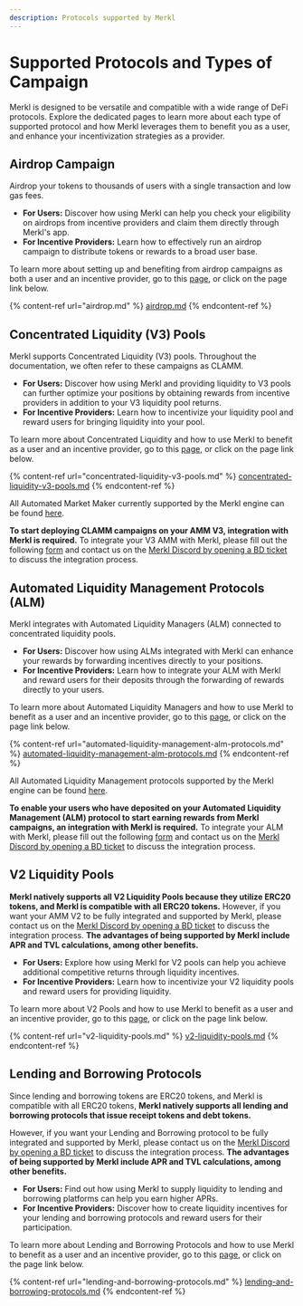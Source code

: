 ```yaml
---
description: Protocols supported by Merkl
---
```


# Supported Protocols and Types of Campaign

Merkl is designed to be versatile and compatible with a wide range of DeFi protocols. Explore the dedicated pages to learn more about each type of supported protocol and how Merkl leverages them to benefit you as a user, and enhance your incentivization strategies as a provider.

## Airdrop Campaign

Airdrop your tokens to thousands of users with a single transaction and low gas fees.

* **For Users:** Discover how using Merkl can help you check your eligibility on airdrops from incentive providers and claim them directly through Merkl's app.
* **For Incentive Providers:** Learn how to effectively run an airdrop campaign to distribute tokens or rewards to a broad user base.

To learn more about setting up and benefiting from airdrop campaigns as both a user and an incentive provider, go to this [page](airdrop.md), or click on the page link below.

{% content-ref url="airdrop.md" %}
[airdrop.md](airdrop.md)
{% endcontent-ref %}

## Concentrated Liquidity (V3) Pools

Merkl supports Concentrated Liquidity (V3) pools. Throughout the documentation, we often refer to these campaigns as CLAMM.

* **For Users:** Discover how using Merkl and providing liquidity to V3 pools can further optimize your positions by obtaining rewards from incentive providers in addition to your V3 liquidity pool returns.
* **For Incentive Providers:** Learn how to incentivize your liquidity pool and reward users for bringing liquidity into your pool.

To learn more about Concentrated Liquidity and how to use Merkl to benefit as a user and an incentive provider, go to this [page](concentrated-liquidity-v3-pools.md), or click on the page link below.

{% content-ref url="concentrated-liquidity-v3-pools.md" %}
[concentrated-liquidity-v3-pools.md](concentrated-liquidity-v3-pools.md)
{% endcontent-ref %}

All Automated Market Maker currently supported by the Merkl engine can be found [here](https://app.merkl.xyz/integrations).

**To start deploying CLAMM campaigns on your AMM V3, integration with Merkl is required.** To integrate your V3 AMM with Merkl, please fill out the following [form](https://tally.so/r/3XJODP) and contact us on the [Merkl Discord by opening a BD ticket](https://www.google.com/url?q=https://discord.gg/jnYfrGxDbe\&sa=D\&source=docs\&ust=1714726869927696\&usg=AOvVaw1loOKjqz9IGEdpNjWsvrmD) to discuss the integration process.

## Automated Liquidity Management Protocols (ALM)

Merkl integrates with Automated Liquidity Managers (ALM) connected to concentrated liquidity pools.

* **For Users:** Discover how using ALMs integrated with Merkl can enhance your rewards by forwarding incentives directly to your positions.
* **For Incentive Providers:** Learn how to integrate your ALM with Merkl and reward users for their deposits through the forwarding of rewards directly to your users.

To learn more about Automated Liquidity Managers and how to use Merkl to benefit as a user and an incentive provider, go to this [page](automated-liquidity-management-alm-protocols.md), or click on the page link below.

{% content-ref url="automated-liquidity-management-alm-protocols.md" %}
[automated-liquidity-management-alm-protocols.md](automated-liquidity-management-alm-protocols.md)
{% endcontent-ref %}

All Automated Liquidity Management protocols supported by the Merkl engine can be found [here](https://app.merkl.xyz/integrations).

**To enable your users who have deposited on your Automated Liquidity Management (ALM) protocol to start earning rewards from Merkl campaigns, an integration with Merkl is required.** To integrate your ALM with Merkl, please fill out the following [form](https://tally.so/r/w4JYLr) and contact us on the [Merkl Discord by opening a BD ticket](https://www.google.com/url?q=https://discord.gg/jnYfrGxDbe\&sa=D\&source=docs\&ust=1714726869927696\&usg=AOvVaw1loOKjqz9IGEdpNjWsvrmD) to discuss the integration process.

## V2 Liquidity Pools

**Merkl natively supports all V2 Liquidity Pools because they utilize ERC20 tokens, and Merkl is compatible with all ERC20 tokens.** However, if you want your AMM V2 to be fully integrated and supported by Merkl, please contact us on the [Merkl Discord by opening a BD ticket](https://www.google.com/url?q=https://discord.gg/jnYfrGxDbe\&sa=D\&source=docs\&ust=1714726869927696\&usg=AOvVaw1loOKjqz9IGEdpNjWsvrmD) to discuss the integration process. **The advantages of being supported by Merkl include APR and TVL calculations, among other benefits.**

* **For Users:** Explore how using Merkl for V2 pools can help you achieve additional competitive returns through liquidity incentives.
* **For Incentive Providers:** Learn how to incentivize your V2 liquidity pools and reward users for providing liquidity.

To learn more about V2 Pools and how to use Merkl to benefit as a user and an incentive provider, go to this [page](v2-liquidity-pools.md), or click on the page link below.

{% content-ref url="v2-liquidity-pools.md" %}
[v2-liquidity-pools.md](v2-liquidity-pools.md)
{% endcontent-ref %}

## Lending and Borrowing Protocols

Since lending and borrowing tokens are ERC20 tokens, and Merkl is compatible with all ERC20 tokens, **Merkl natively supports all lending and borrowing protocols that issue receipt tokens and debt tokens.**

However, if you want your Lending and Borrowing protocol to be fully integrated and supported by Merkl, please contact us on the [Merkl Discord by opening a BD ticket](https://www.google.com/url?q=https://discord.gg/jnYfrGxDbe\&sa=D\&source=docs\&ust=1714726869927696\&usg=AOvVaw1loOKjqz9IGEdpNjWsvrmD) to discuss the integration process. **The advantages of being supported by Merkl include APR and TVL calculations, among other benefits.**

* **For Users:** Find out how using Merkl to supply liquidity to lending and borrowing platforms can help you earn higher APRs.
* **For Incentive Providers:** Discover how to create liquidity incentives for your lending and borrowing protocols and reward users for their participation.

To learn more about Lending and Borrowing Protocols and how to use Merkl to benefit as a user and an incentive provider, go to this [page](lending-and-borrowing-protocols.md), or click on the page link below.

{% content-ref url="lending-and-borrowing-protocols.md" %}
[lending-and-borrowing-protocols.md](lending-and-borrowing-protocols.md)
{% endcontent-ref %}
